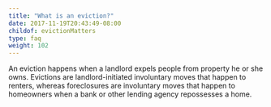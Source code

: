 ```yaml
---
title: "What is an eviction?"
date: 2017-11-19T20:43:49-08:00
childof: evictionMatters
type: faq
weight: 102
---
```

An eviction happens when a landlord expels people from property he or she owns. Evictions are landlord-initiated involuntary moves that happen to renters, whereas foreclosures are involuntary moves that happen to homeowners when a bank or other lending agency repossesses a home. 
